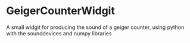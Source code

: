 # GeigerCounterWidgit
A small widgit for producing the sound of a geiger counter, using python with the sounddevices and numpy libraries

